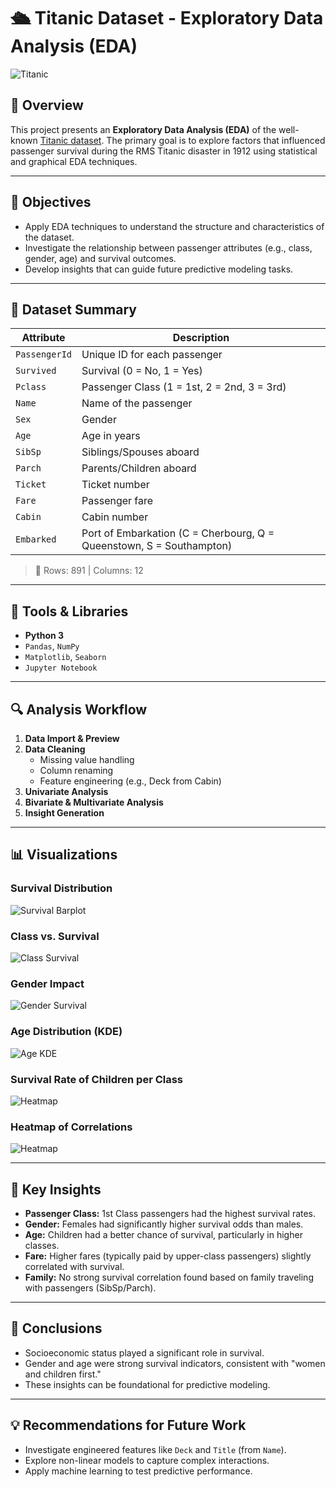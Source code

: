# 🛳️ Titanic Dataset - Exploratory Data Analysis (EDA)

![Titanic](https://github.com/Cef777/Exploratory-Data-Analysis/blob/main/Screenshot%202025-05-23%20204012.png)

## 📘 Overview

This project presents an **Exploratory Data Analysis (EDA)** of the well-known [Titanic dataset](https://www.kaggle.com/datasets/yasserh/titanic-dataset/data). The primary goal is to explore factors that influenced passenger survival during the RMS Titanic disaster in 1912 using statistical and graphical EDA techniques.

---

## 📌 Objectives

- Apply EDA techniques to understand the structure and characteristics of the dataset.
- Investigate the relationship between passenger attributes (e.g., class, gender, age) and survival outcomes.
- Develop insights that can guide future predictive modeling tasks.

---

## 📂 Dataset Summary

| Attribute        | Description |
|------------------|-------------|
| `PassengerId`    | Unique ID for each passenger |
| `Survived`       | Survival (0 = No, 1 = Yes) |
| `Pclass`         | Passenger Class (1 = 1st, 2 = 2nd, 3 = 3rd) |
| `Name`           | Name of the passenger |
| `Sex`            | Gender |
| `Age`            | Age in years |
| `SibSp`          | Siblings/Spouses aboard |
| `Parch`          | Parents/Children aboard |
| `Ticket`         | Ticket number |
| `Fare`           | Passenger fare |
| `Cabin`          | Cabin number |
| `Embarked`       | Port of Embarkation (C = Cherbourg, Q = Queenstown, S = Southampton) |

> 🧮 Rows: 891 | Columns: 12

---

## 🧪 Tools & Libraries

- **Python 3**
- `Pandas`, `NumPy`
- `Matplotlib`, `Seaborn`
- `Jupyter Notebook`

---

## 🔍 Analysis Workflow

1. **Data Import & Preview**
2. **Data Cleaning**
   - Missing value handling
   - Column renaming
   - Feature engineering (e.g., Deck from Cabin)
3. **Univariate Analysis**
4. **Bivariate & Multivariate Analysis**
5. **Insight Generation**

---

## 📊 Visualizations

### Survival Distribution
![Survival Barplot](https://github.com/Cef777/Exploratory-Data-Analysis/blob/main/Survival%20Distribution.png)

### Class vs. Survival
![Class Survival](https://github.com/Cef777/Exploratory-Data-Analysis/blob/main/Class%20vs%20Survival.png)

### Gender Impact
![Gender Survival](https://github.com/Cef777/Exploratory-Data-Analysis/blob/main/Gender%20Impact.png)

### Age Distribution (KDE)
![Age KDE](https://github.com/Cef777/Exploratory-Data-Analysis/blob/main/Age%20Distribution.png)

### Survival Rate of Children per Class
![Heatmap](https://github.com/Cef777/Exploratory-Data-Analysis/blob/main/Children%20Survival%20per%20Class.png)

### Heatmap of Correlations
![Heatmap](https://github.com/Cef777/Exploratory-Data-Analysis/blob/main/Heatmap%20Correlations.png)



---

## 🧠 Key Insights

- **Passenger Class:** 1st Class passengers had the highest survival rates.
- **Gender:** Females had significantly higher survival odds than males.
- **Age:** Children had a better chance of survival, particularly in higher classes.
- **Fare:** Higher fares (typically paid by upper-class passengers) slightly correlated with survival.
- **Family:** No strong survival correlation found based on family traveling with passengers (SibSp/Parch).

---

## 📌 Conclusions

- Socioeconomic status played a significant role in survival.
- Gender and age were strong survival indicators, consistent with "women and children first."
- These insights can be foundational for predictive modeling.

---

## 💡 Recommendations for Future Work

- Investigate engineered features like `Deck` and `Title` (from `Name`).
- Explore non-linear models to capture complex interactions.
- Apply machine learning to test predictive performance.

